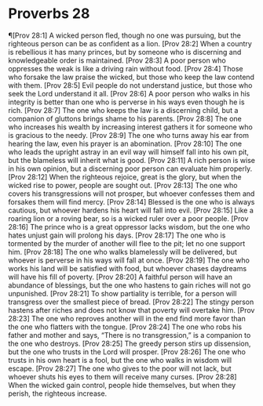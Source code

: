# Proverbs 28

¶[Prov 28:1] Α wicked person fled, though no one was pursuing, but the righteous person can be as confident as a lion.
[Prov 28:2] When a country is rebellious it has many princes, but by someone who is discerning and knowledgeable order is maintained.
[Prov 28:3] A poor person who oppresses the weak is like a driving rain without food.
[Prov 28:4] Those who forsake the law praise the wicked, but those who keep the law contend with them.
[Prov 28:5] Evil people do not understand justice, but those who seek the Lord understand it all.
[Prov 28:6] A poor person who walks in his integrity is better than one who is perverse in his ways even though he is rich.
[Prov 28:7] The one who keeps the law is a discerning child, but a companion of gluttons brings shame to his parents.
[Prov 28:8] The one who increases his wealth by increasing interest gathers it for someone who is gracious to the needy.
[Prov 28:9] The one who turns away his ear from hearing the law, even his prayer is an abomination.
[Prov 28:10] The one who leads the upright astray in an evil way will himself fall into his own pit, but the blameless will inherit what is good.
[Prov 28:11] A rich person is wise in his own opinion, but a discerning poor person can evaluate him properly.
[Prov 28:12] When the righteous rejoice, great is the glory, but when the wicked rise to power, people are sought out.
[Prov 28:13] The one who covers his transgressions will not prosper, but whoever confesses them and forsakes them will find mercy.
[Prov 28:14] Blessed is the one who is always cautious, but whoever hardens his heart will fall into evil.
[Prov 28:15] Like a roaring lion or a roving bear, so is a wicked ruler over a poor people.
[Prov 28:16] The prince who is a great oppressor lacks wisdom, but the one who hates unjust gain will prolong his days.
[Prov 28:17] The one who is tormented by the murder of another will flee to the pit; let no one support him.
[Prov 28:18] The one who walks blamelessly will be delivered, but whoever is perverse in his ways will fall at once.
[Prov 28:19] The one who works his land will be satisfied with food, but whoever chases daydreams will have his fill of poverty.
[Prov 28:20] A faithful person will have an abundance of blessings, but the one who hastens to gain riches will not go unpunished.
[Prov 28:21] To show partiality is terrible, for a person will transgress over the smallest piece of bread.
[Prov 28:22] The stingy person hastens after riches and does not know that poverty will overtake him.
[Prov 28:23] The one who reproves another will in the end find more favor than the one who flatters with the tongue.
[Prov 28:24] The one who robs his father and mother and says, “There is no transgression,” is a companion to the one who destroys.
[Prov 28:25] The greedy person stirs up dissension, but the one who trusts in the Lord will prosper.
[Prov 28:26] The one who trusts in his own heart is a fool, but the one who walks in wisdom will escape.
[Prov 28:27] The one who gives to the poor will not lack, but whoever shuts his eyes to them will receive many curses.
[Prov 28:28] When the wicked gain control, people hide themselves, but when they perish, the righteous increase.
